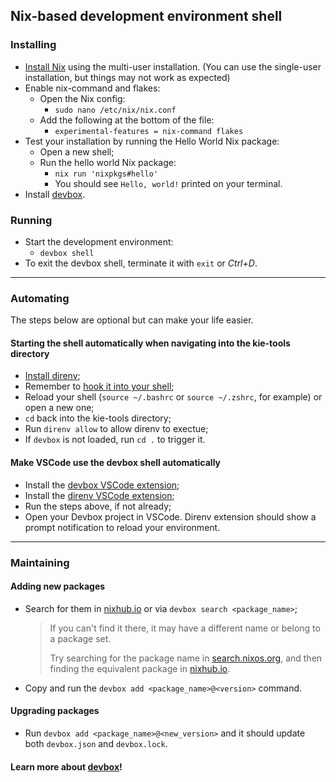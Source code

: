 <!--
   Licensed to the Apache Software Foundation (ASF) under one
   or more contributor license agreements.  See the NOTICE file
   distributed with this work for additional information
   regarding copyright ownership.  The ASF licenses this file
   to you under the Apache License, Version 2.0 (the
   "License"); you may not use this file except in compliance
   with the License.  You may obtain a copy of the License at
     http://www.apache.org/licenses/LICENSE-2.0
   Unless required by applicable law or agreed to in writing,
   software distributed under the License is distributed on an
   "AS IS" BASIS, WITHOUT WARRANTIES OR CONDITIONS OF ANY
   KIND, either express or implied.  See the License for the
   specific language governing permissions and limitations
   under the License.
-->

## Nix-based development environment shell

### Installing

- [Install Nix](https://nixos.org/download/) using the multi-user installation. (You can use the single-user installation, but things may not work as expected)
- Enable nix-command and flakes:
  - Open the Nix config:
    - `sudo nano /etc/nix/nix.conf`
  - Add the following at the bottom of the file:
    - `experimental-features = nix-command flakes`
- Test your installation by running the Hello World Nix package:
  - Open a new shell;
  - Run the hello world Nix package:
    - `nix run 'nixpkgs#hello'`
    - You should see `Hello, world!` printed on your terminal.
- Install [devbox](https://www.jetify.com/devbox/docs/installing_devbox/).

### Running

- Start the development environment:
  - `devbox shell`
- To exit the devbox shell, terminate it with `exit` or _Ctrl+D_.

---

### Automating

The steps below are optional but can make your life easier.

#### Starting the shell automatically when navigating into the kie-tools directory

- [Install direnv](https://direnv.net/docs/installation.html);
- Remember to [hook it into your shell](https://direnv.net/docs/hook.html);
- Reload your shell (`source ~/.bashrc` or `source ~/.zshrc`, for example) or open a new one;
- `cd` back into the kie-tools directory;
- Run `direnv allow` to allow direnv to exectue;
- If `devbox` is not loaded, run `cd .` to trigger it.

#### Make VSCode use the devbox shell automatically

- Install the [devbox VSCode extension](vscode:extension/jetify-com.devbox);
- Install the [direnv VSCode extension](vscode:extension/mkhl.direnv);
- Run the steps above, if not already;
- Open your Devbox project in VSCode. Direnv extension should show a prompt notification to reload your environment.

---

### Maintaining

#### Adding new packages

- Search for them in [nixhub.io](https://www.nixhub.io/) or via `devbox search <package_name>`;
  <blockquote>
  If you can't find it there, it may have a different name or belong to a package set.

  Try searching for the package name in [search.nixos.org](https://search.nixos.org/), and then finding the equivalent package in [nixhub.io](https://www.nixhub.io/).
  </blockquote>

- Copy and run the `devbox add <package_name>@<version>` command.

#### Upgrading packages

- Run `devbox add <package_name>@<new_version>` and it should update both `devbox.json` and `devbox.lock`.

#### Learn more about [devbox](https://www.jetify.com/devbox/docs/)!
